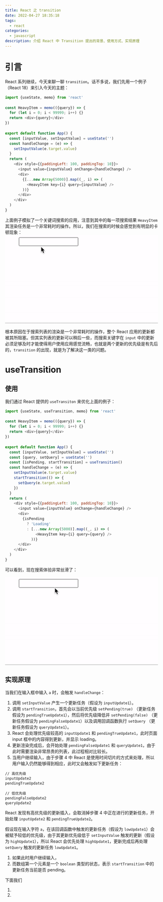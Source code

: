 ```yaml
---
title: React 之 transition
date: 2022-04-27 18:35:18
tags:
  - react
categories:
  - javascript
description: 介绍 React 中 Transition 提出的背景、使用方式、实现原理
---
```


# 引言

React 系列继续，今天来聊一聊 `transition`。话不多说，我们先用一个例子（React 18）来引入今天的主题：

```js
import {useState, memo} from 'react'

const HeavyItem = memo(({query}) => {
  for (let i = 0; i < 99999; i++) {}
  return <div>{query}</div>
})

export default function App() {
  const [inputValue, setInputValue] = useState('')
  const handleChange = (e) => {
    setInputValue(e.target.value)
  }
  return (
    <div style={{paddingLeft: 100, paddingTop: 10}}>
      <input value={inputValue} onChange={handleChange} />
      <div>
        {[...new Array(5000)].map((_, i) => (
          <HeavyItem key={i} query={inputValue} />
        ))}
      </div>
    </div>
  )
}
```

上面例子模拟了一个关键词搜索的应用，注意到其中的每一项搜索结果 `HeavyItem` 其渲染任务是一个非常耗时的操作。所以，我们在搜索的时候会感觉到有明显的卡顿现象：
![](./react-transition/search.gif)

根本原因在于搜索列表的渲染是一个非常耗时的操作，整个 React 应用的更新都被其所阻塞。但其实列表的更新可以稍后一些，而搜索关键字在 `input` 中的更新必须足够及时才能使得用户使用应用感觉流畅，也就是两个更新的优先级是有先后的，`transition` 的出现，就是为了解决这一类的问题。

# useTransition

## 使用

我们通过 React 提供的 `useTransiton` 来优化上面的例子：

```js
import {useState, useTransition, memo} from 'react'

const HeavyItem = memo(({query}) => {
  for (let i = 0; i < 99999; i++) {}
  return <div>{query}</div>
})

export default function App() {
  const [inputValue, setInputValue] = useState('')
  const [query, setQuery] = useState('')
  const [isPending, startTransition] = useTransition()
  const handleChange = (e) => {
    setInputValue(e.target.value)
    startTransition(() => {
      setQuery(e.target.value)
    })
  }
  return (
    <div style={{paddingLeft: 100, paddingTop: 10}}>
      <input value={inputValue} onChange={handleChange} />
      <div>
        {isPending
          ? 'Loading'
          : [...new Array(5000)].map((_, i) => (
              <HeavyItem key={i} query={query} />
            ))}
      </div>
    </div>
  )
}
```

可以看到，现在搜索体验非常丝滑了：

![](./react-transition/search-transition.gif)

## 实现原理

当我们在输入框中输入 `a` 时，会触发 `handleChange`：

1. 调用 `setInputValue` 产生一个更新任务（假设为 `inputUpdate1`）。
2. 调用 `startTransition`，首先会以当前优先级 `setPending(true)` （更新任务假设为 `pendingTrueUpdate1`），然后将优先级降低并 `setPending(false)` （更新任务假设为 `pendingFalseUpdate1`）以及调用回调函数执行 `setQuery` （更新任务假设为 `queryUpdate1`）。
3. React 会处理优先级较高的 `inputUpdate1` 和 `pendingTrueUpdate1`，此时页面 input 框中的内容得到更新，并显示 loading。
4. 更新渲染完成后，会开始处理 `pendingFalseUpdate1` 和 `queryUpdate1`，由于此时需要渲染非常昂贵的列表，此过程相对比较长。
5. 当用户继续输入，由于步骤 4 中 React 是使用时间切片的方式来处理，所以用户输入仍然能够得到相应，此时又会触发如下更新任务：

```
// 高优先级
inputUpdate2
pendingTrueUpdate2

// 低优先级
pendingFalseUpdate2
queryUpdate2
```

React 发现有高优先级的更新插入，会取消掉步骤 4 中正在进行的更新任务，开始处理 `inputUpdate2` 和 `pendingTrueUpdate2`。

假设现在输入字符 `a`，在该回调函数中触发的更新任务（假设为 `lowUpdate1`）会被赋予较低的优先级，由于其更新优先级低于 `setInputValue` 触发的更新（假设为 `highUpdate1`），所以 React 会优先处理 `highUpdate1`，更新完成后再处理 `setQuery` 触发的更新任务 `lowUpdate1`。

1. 如果此时用户继续输入，
2. 而数组第一个元素是一个 `boolean` 类型的状态，表示 `startTransition` 中的更新任务当前是否 pending。

下面我们

1.
2.
